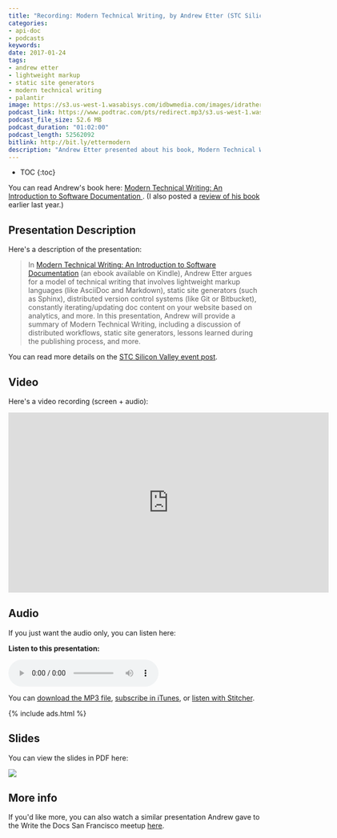 ```yaml
---
title: "Recording: Modern Technical Writing, by Andrew Etter (STC Silicon Valley chapter)"
categories:
- api-doc
- podcasts
keywords:
date: 2017-01-24
tags:
- andrew etter
- lightweight markup
- static site generators
- modern technical writing
- palantir
image: https://s3.us-west-1.wasabisys.com/idbwmedia.com/images/idratherbewritinglogo.png
podcast_link: https://www.podtrac.com/pts/redirect.mp3/s3.us-west-1.wasabisys.com/idbwmedia.com/podcasts/ettermodern.mp3
podcast_file_size: 52.6 MB
podcast_duration: "01:02:00"
podcast_length: 52562092
bitlink: http://bit.ly/ettermodern
description: "Andrew Etter presented about his book, Modern Technical Writing, to the STC Silicon Valley chapter on January 24, 2017 in Santa Clara, California. In the presentation, Andrew talks about the strategies he implemented at Palantir to change to a new way of doing docs. This new way includes having a smaller team, using text editors, writing in plain text, processing pull requests instead of bugs, and more. He dives into lightweight markup syntax, static site generators, version control tools, and more, as well as challenges he has faced."
---
```


* TOC
{:toc}

You can read Andrew's book here: [Modern Technical Writing: An Introduction to Software Documentation ](https://www.amazon.com/Modern-Technical-Writing-Introduction-Documentation-ebook/dp/B01A2QL9SS). (I also posted a [review of his book](/2016/07/26/modern-technical-writing-review/) earlier last year.)

## Presentation Description

Here's a description of the presentation:

> In [Modern Technical Writing: An Introduction to Software Documentation](https://www.amazon.com/Modern-Technical-Writing-Introduction-Documentation-ebook/dp/B01A2QL9SS) (an ebook available on Kindle), Andrew Etter argues for a model of technical writing that involves lightweight markup languages (like AsciiDoc and Markdown), static site generators (such as Sphinx), distributed version control systems (like Git or Bitbucket), constantly iterating/updating doc content on your website based on analytics, and more. In this presentation, Andrew will provide a summary of Modern Technical Writing, including a discussion of distributed workflows, static site generators, lessons learned during the publishing process, and more.

You can read more details on the [STC Silicon Valley event post](http://stcsiliconvalley.com//2017/01/03/january-23-2017-modern-technical-writing/).

## Video

Here's a video recording (screen + audio):

<iframe width="640" height="360" src="https://www.youtube.com/embed/NmyvIB7zL8o" frameborder="0" allowfullscreen></iframe>

## Audio

If you just want the audio only, you can listen here:

<div class="audioControls">
<p><b>Listen to this presentation:</b></p>
<p><audio controls="controls"><source src="https://www.podtrac.com/pts/redirect.mp3/s3.us-west-1.wasabisys.com/idbwmedia.com/podcasts/ettermodern.mp3" type="audio/mpeg" /></audio></p>

<p>You can <a href="https://www.podtrac.com/pts/redirect.mp3/s3.us-west-1.wasabisys.com/idbwmedia.com/podcasts/ettermodern.mp3" alt="Modern Technical Writing, by Andrew Etter">download the MP3 file</a>, <a href="https://itunes.apple.com/us/podcast/id-rather-be-writing-podcast/id277365275">subscribe in iTunes</a>, or <a href="http://www.stitcher.com/podcast/id-rather-be-writing-technical-writing-podcast"> listen with Stitcher</a>.</p>
</div>

{% include ads.html %}

## Slides

You can view the slides in PDF here:

<a href="https://s3.us-west-1.wasabisys.com/idbwmedia.com/podcasts/ettermodern.pdf"><img src="https://s3.us-west-1.wasabisys.com/idbwmedia.com/images/ettermodernslides.png"/></a>

## More info

If you'd like more, you can also watch a similar presentation Andrew gave to the Write the Docs San Francisco meetup [here](https://www.meetup.com/Write-the-Docs-SF/pages/21757354/Modern_Technical_Writing/).
